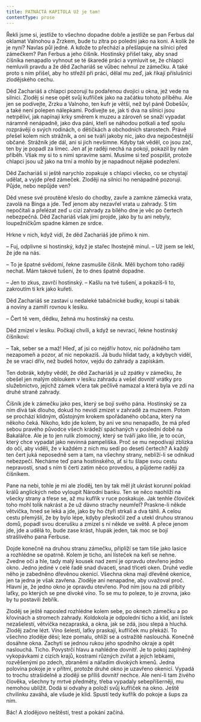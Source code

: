 ```yaml
---
title: PATNÁCTÁ KAPITOLA Už je tam!
contentType: prose
---
```


Řekli jsme si, jestliže to všechno dopadne dobře a jestliže se pan Ferbus dal oklamat Valnohou a Zrzkem, bude tu zítra po poledni jako na koni. A kolik že je nyní? Navlas půl jedné. A kdože to přechází a přešlapuje na silnici před zámečkem? Pan Ferbus a jeho číšník. Hostinský přišel taky, aby snad číšníka nenapadlo vyhnout se té škaredé práci a vymluvit se, že chlapci nemluvili pravdu a že děd Zachariáš se vůbec nehnul ze zámečku. A také proto s ním přišel, aby ho střežil při práci, dělal mu zeď, jak říkají příslušníci zlodějského cechu.

Děd Zachariáš a chlapci pozorují tu podařenou dvojici u okna, jež vede na silnici. Zloděj si nese opět svůj kufříček jako na začátku tohoto příběhu. Ale jen se podívejte, Zrzku a Valnoho, ten kufr je větší, než byl páně Dobešův, a také není polepen nálepkami. Podívejte se, jak ti dva na silnici jsou netrpěliví, jak napínají krky směrem k muzeu a zároveň se snaží vypadat náramně nenápadně, jako dva páni, kteří se náhodou potkali a teď spolu rozprávějí o svých rodinách, o dětičkách a obchodních starostech. Právě přešel kolem nich strážník, a oni se tváří jakoby nic, jako dva nejpočestnější občané. Strážník jde dál, ani si jich nevšimne. Kdyby tak věděl, co jsou zač, ten by je popadl za límec. Jen ať je raději nechá na pokoji, pokazil by nám příběh. Však my si to s nimi spravíme sami. Musíme si teď pospíšit, protože chlapci jsou už jako na trní a mohlo by je napadnout nějaké podezření.

Děd Zachariáš si ještě narychlo zopakuje s chlapci všecko, co se chystají udělat, a vyjde před zámeček. Zloději na silnici ho nenápadně pozorují. Půjde, nebo nepůjde ven?

Děd vnese své proutěné křeslo do chodby, zavře a zamkne zámecká vrata, zavolá na Binga a jde. Teď jenom aby nezavřel vrata u zahrady. S tím nepočítali a přelézat zeď u cizí zahrady za bílého dne je věc po čertech nebezpečná. Děd Zachariáš však jimi projde, jako by tu ani nebyly, loupežníčkům spadne kámen ze srdce.

Hrkne v nich, když vidí, že děd Zachariáš jde přímo k nim.

– Fuj, odplivne si hostinský, když je stařec lhostejně minul. – Už jsem se lekl, že jde na nás.

– To je špatné svědomí, řekne zasmušile číšník. Měli bychom toho raději nechat. Mám takové tušení, že to dnes špatně dopadne.

– Jen to zkus, zavrčí hostinský. – Kašlu na tvé tušení, a pokazíš-li to, zakroutím ti krk jako kuřeti.

Děd Zachariáš se zastaví u nedaleké tabáčnické budky, koupí si tabák a noviny a zamíří rovnou k lesíku.

– Čert tě vem, dědku, žehná mu hostinský na cestu.

Děd zmizel v lesíku. Počkají chvíli, a když se nevrací, řekne hostinský číšníkovi:

– Tak, seber se a maž! Hleď, ať jsi co nejdřív hotov, nic pořádného tam nezapomeň a pozor, ať nic nepokazíš. Já budu hlídat tady, a kdybych viděl, že se vrací dřív, než budeš hotov, vejdu do zahrady a zapískám.

Ten dobrák, kdyby věděl, že děd Zachariáš je už zpátky v zámečku, že obešel jen malým obloukem v lesíku zahradu a vešel dovnitř vrátky pro služebnictvo, jejichž zámek včera tak pečlivě namazal a která byla ve zdi na druhé straně zahrady.

Číšník jde k zámečku jako pes, který se bojí svého pána. Hostinský se za ním dívá tak dlouho, dokud ho nevidí zmizet v zahradě za muzeem. Potom se prochází klidným, důstojným krokem spořádaného občana, který na někoho čeká. Nikoho, kdo jde kolem, by ani ve snu nenapadlo, že má před sebou pravého původce všech krádeží spáchaných v poslední době na Bakalářce. Ale je to jen rulík zlomocný, který se tváří jako lilie, je to ocún, který chce vypadat jako nevinná pampeliška. Proč se mu nepodívají zblízka do očí, aby viděli, že v každém z nich mu sedí po deseti čertech? A každý ten čert juká neposedně sem a tam, na všechny strany, neblíží-li se odnikud nebezpečí. Necháme teď pana hostinského, ať si tu šlape svou cestu nepravostí, snad s ním ti čerti zatím něco provedou, a půjdeme raději za číšníkem.

Pane na nebi, tohle je mi ale zloděj, ten by tak měl jít ukrást korunní poklad králů anglických nebo vyloupit Národní banku. Ten se něco naohlíží na všecky strany a třese se, až mu kufřík v ruce poskakuje. Jak tenhle človíček toho mohl tolik nakrást a že už dávno strachy neumřel? Praskne-li někde větvička, hned se leká a jde, jako by ho čtyři strkali a dva táhli. A celou cestu přemýšlí, že by bylo lépe, kdyby přeskočil zeď a utekl druhou stranou domů, popadl svou dcerušku a zmizel s ní někde ve světě. A přece jenom jde, jde a udělá to, bude zase krást, hlupák jeden, tak moc se bojí strašlivého pana Ferbuse.

Dojde konečně na druhou stranu zámečku, připlíží se tam tiše jako lasice a rozhlédne se opatrně. Kolem je ticho, ani lísteček na keři se nehne. Zvedne oči a hle, tady malý kousek nad zemí je opravdu otevřeno jedno okno. Jedno jediné v celé řadě snad dvaceti, snad třiceti oken. Druhé vedle něho je zabedněno dřevěnou okenicí. Všechna okna mají dřevěné okenice, jen ta jedna je však zavřena. Zloděje ani nenapadne, aby uvažoval proč. Hlavní je, že jedno okno je opravdu otevřeno. Pod ním jsou na zdi přibity laťky, po kterých se pne divoké víno. To se mu to poleze, to je zrovna, jako by tu postavili žebřík.

Zloděj se ještě naposled rozhlédne kolem sebe, po oknech zámečku a po křovinách a stromech zahrady. Koldokola je odpolední ticho a klid, ani lístek nezašelestí, větvička nezapraská, a okna, jak se zdá, jsou slepá a hluchá. Zloděj začne lézt. Víno šelestí, laťky praskají, kufříček mu překáží. To všechno zloděje děsí; leze pomalu, ohlíží se a ostražitě naslouchá. Konečně dosáhne okna. Zachytí se jednou rukou jeho spodního okraje a opět naslouchá. Ticho. Povystrčí hlavu a nahlédne dovnitř. Je to pokoj zaplněný vykopávkami z cizích krajů, kostrami různých zvířat a jejich lebkami, rozvěšenými po zdech, zbraněmi a nářadím divokých kmenů. Jedna polovina pokoje je v přítmí, protože druhé okno je uzavřeno okenicí. Vypadá to trochu strašidelně a zloději se příliš dovnitř nechce. Ale není-li tam živého člověka, všechny ty mrtvé předměty, třeba vypadaly sebepříšerněji, mu nemohou ublížit. Dodá si odvahy a položí svůj kufříček na okno. Ještě chvilinku zaváhá, ale všude je klid. Spustí tedy kufřík do pokoje a šups za ním.

Bác! A zlodějovo neštěstí, trest a pokání začíná.
